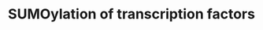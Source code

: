 ---
annotations:
- id: PW:0000416
  parent: regulatory pathway
  type: Pathway Ontology
  value: sumoylation pathway
authors:
- ReactomeTeam
- Fehrhart
description: Proteins classified as transcription factors constitute a disproportionate
  number of SUMOylation targets. In most cases SUMOylation inhibits transcriptional
  activation, however in some cases such as TP53 (p53) SUMOylation can enhance activation.
  Inhibition of transcription by SUMOylation may be due to interference with DNA binding,
  re-localization to inactive nuclear bodies, or recruitment of repressive cofactors
  such as histone deacetylases (reviewed in Girdwood et al. 2004, Gill 2005).  View
  original pathway at [http://www.reactome.org/PathwayBrowser/#DIAGRAM=3232118 Reactome].
last-edited: 2021-01-25
organisms:
- Homo sapiens
redirect_from:
- /index.php/Pathway:WP3824
- /instance/WP3824
revision: null
schema-jsonld:
- '@context': https://schema.org/
  '@id': https://wikipathways.github.io/pathways/WP3824.html
  '@type': Dataset
  creator:
    '@type': Organization
    name: WikiPathways
  description: Proteins classified as transcription factors constitute a disproportionate
    number of SUMOylation targets. In most cases SUMOylation inhibits transcriptional
    activation, however in some cases such as TP53 (p53) SUMOylation can enhance activation.
    Inhibition of transcription by SUMOylation may be due to interference with DNA
    binding, re-localization to inactive nuclear bodies, or recruitment of repressive
    cofactors such as histone deacetylases (reviewed in Girdwood et al. 2004, Gill
    2005).  View original pathway at [http://www.reactome.org/PathwayBrowser/#DIAGRAM=3232118
    Reactome].
  keywords:
  - 2SUMO1:MITF
  - 3SUMO1:FOXL2
  - FOXL2
  - HIC1
  - 'HIC1-G97-SUMO1 '
  - 'K114-FOXL2-G97-SUMO1 '
  - 'K150-FOXL2-G97-SUMO1 '
  - 'K25-FOXL2-G97-SUMO1 '
  - 'K289-MITF-G97-SUMO1 '
  - 'K423-MITF-G97-SUMO1 '
  - 'MDM2 '
  - MITF
  - MTA1
  - PIAS1
  - 'PIAS1 '
  - PIAS1,2-1
  - PIAS1,3,4
  - 'PIAS2-1 '
  - PIAS3
  - 'PIAS3 '
  - PIAS4
  - 'PIAS4 '
  - SP3
  - 'SP3-G97-SUMO1 '
  - 'SUMO1-C93-UBE2I '
  - 'SUMO1-K-TP53BP1 '
  - 'SUMO1-K10-TFAP2A-1 '
  - 'SUMO1-K10-TFAP2C '
  - 'SUMO1-K21-TFAP2B '
  - 'SUMO1-K25,K114,K150-FOXL2 '
  - 'SUMO1-K289,423-MITF '
  - 'SUMO1-K333-HIC1 '
  - 'SUMO1-K551-SP3 '
  - SUMO1:C93-UBE2I
  - SUMO1:HIC1
  - SUMO1:SP3
  - SUMO1:TFAP2A-1
  - SUMO1:TFAP2B
  - SUMO1:TFAP2C
  - SUMO1:TP53BP1
  - SUMO2,3-K386-TP53
  - SUMO2,3-K509-MTA1
  - 'SUMO2-C93-UBE2I '
  - SUMO2-K551-SP3
  - SUMO2:UBE2I
  - 'SUMO3-C93-UBE2I '
  - 'TFAP2A-1 '
  - TFAP2A-1 homodimer
  - 'TFAP2A-1-G97-SUMO1 '
  - 'TFAP2B '
  - TFAP2B homodimer
  - 'TFAP2B-G97-SUMO1 '
  - 'TFAP2C '
  - TFAP2C homodimer
  - 'TFAP2C-G97-SUMO1 '
  - TP53
  - TP53BP1
  - 'TP53BP1-G97-SUMO1 '
  - UBE2I
  - UBE2I,PIAS1
  - 'UBE2I-G92-SUMO3 '
  - 'UBE2I-G93-SUMO2 '
  - 'UBE2I-G97-SUMO1 '
  - UBE2I:SUMO2,UBE2I:SUMO3
  - homodimer
  - p14-ARF:MDM2
  - 'p14ARF '
  license: CC0
  name: SUMOylation of transcription factors
seo: CreativeWork
title: SUMOylation of transcription factors
wpid: WP3824
---